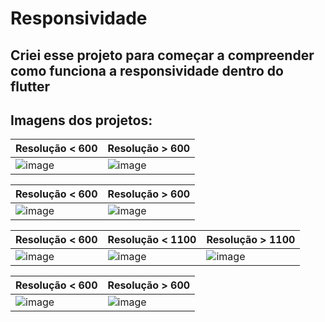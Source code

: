 # Responsividade

## Criei esse projeto para começar a compreender como funciona a responsividade dentro do flutter

## Imagens dos projetos:

| Resolução < 600  |  Resolução > 600 |
| ---------------  |  --------------- |
| ![image](https://github.com/IGDSCI/RESPONSIVIDADE-FLUTTER/assets/114839208/241c01c8-4f39-478d-be11-8d32bacd6011)  | ![image](https://github.com/IGDSCI/RESPONSIVIDADE-FLUTTER/assets/114839208/b96ffc79-73b0-451d-a9e7-62982c355620)   |

| Resolução < 600  |  Resolução > 600 |
| ---------------  |  --------------- |
| ![image](https://github.com/IGDSCI/RESPONSIVIDADE-FLUTTER/assets/114839208/9d4068ac-2cf9-4515-849f-b0b784c05aec)  | ![image](https://github.com/IGDSCI/RESPONSIVIDADE-FLUTTER/assets/114839208/f5afd661-cbed-41f4-abdf-bcc0ac865c3f)   |

| Resolução < 600  |  Resolução < 1100 | Resolução > 1100 |
| ---------------  |  --------------- | ---------------- |
|  ![image](https://github.com/IGDSCI/RESPONSIVIDADE-FLUTTER/assets/114839208/7f7cc919-d78a-4263-9bff-0663cd94d9c2) | ![image](https://github.com/IGDSCI/RESPONSIVIDADE-FLUTTER/assets/114839208/64d016bc-81d8-48ec-91b0-198088987880)   | ![image](https://github.com/IGDSCI/RESPONSIVIDADE-FLUTTER/assets/114839208/dc4f0cf9-7a9f-4794-99be-a938695c4bd0) |

| Resolução < 600  |  Resolução > 600 |
| ---------------  |  --------------- |
| ![image](https://github.com/IGDSCI/RESPONSIVIDADE-FLUTTER/assets/114839208/61646623-5dda-4f5f-bb76-46999ca553f1)  | ![image](https://github.com/IGDSCI/RESPONSIVIDADE-FLUTTER/assets/114839208/4f55a1b1-0ee5-4b3e-8710-1a1f4747a5e3)   |

